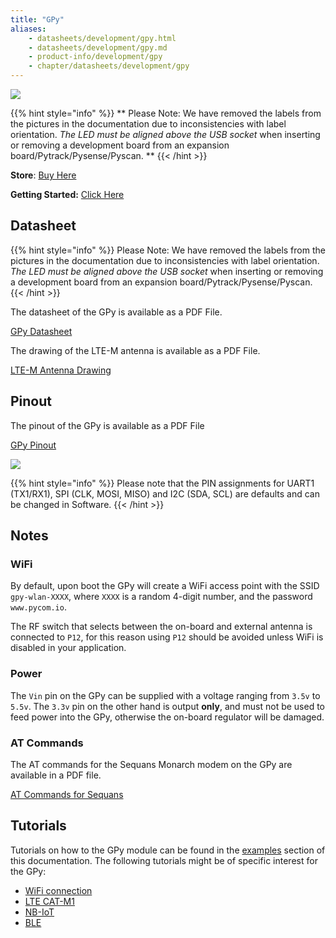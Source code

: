```yaml
---
title: "GPy"
aliases:
    - datasheets/development/gpy.html
    - datasheets/development/gpy.md
    - product-info/development/gpy
    - chapter/datasheets/development/gpy
---
```


![](/gitbook/assets/assets-lil0igdl11z7jos_jpx-lkn7scqkkkb6tqb3uyo-lkn87yf-xz772800vwc-gpy-1.png) 

{{% hint style="info" %}}
 ** Please Note: We have removed the labels from the pictures in the documentation due to inconsistencies with label orientation.  *The LED must be aligned above the USB socket* when inserting or removing a development board from an expansion board/Pytrack/Pysense/Pyscan. **
{{< /hint >}}

**Store**: [Buy Here](https://pycom.io/product/gpy)

**Getting Started:** [Click Here](/gettingstarted/connection/gpy)

## Datasheet

{{% hint style="info" %}}
Please Note: We have removed the labels from the pictures in the documentation due to inconsistencies with label orientation.  *The LED must be aligned above the USB socket* when inserting or removing a development board from an expansion board/Pytrack/Pysense/Pyscan.
{{< /hint >}}


The datasheet of the GPy is available as a PDF File.

<a href="/gitbook/assets/specsheets/Pycom_002_Specsheets_GPy_v2.pdf" target="_blank"> GPy Datasheet </a>

The drawing of the LTE-M antenna is available as a PDF File.

<a href="/gitbook/assets/lte-m-antenna-drawing.pdf" target="_blank"> LTE-M Antenna Drawing </a>

## Pinout

The pinout of the GPy is available as a PDF File

<a href="/gitbook/assets/gpy-pinout.pdf" target="_blank"> GPy Pinout </a>

![](/gitbook/assets/gpy-pinout.png)

{{% hint style="info" %}}
Please note that the PIN assignments for UART1 (TX1/RX1), SPI (CLK, MOSI, MISO) and I2C (SDA, SCL) are defaults and can be changed in Software.
{{< /hint >}}

## Notes

### WiFi

By default, upon boot the GPy will create a WiFi access point with the SSID `gpy-wlan-XXXX`, where `XXXX` is a random 4-digit number, and the password `www.pycom.io`.

The RF switch that selects between the on-board and external antenna is connected to `P12`, for this reason using `P12` should be avoided unless WiFi is disabled in your application.

### Power

The `Vin` pin on the GPy can be supplied with a voltage ranging from `3.5v` to `5.5v`. The `3.3v` pin on the other hand is output **only**, and must not be used to feed power into the GPy, otherwise the on-board regulator will be damaged.

### AT Commands

The AT commands for the Sequans Monarch modem on the GPy are available in a PDF file.

<a href="/gitbook/assets/Monarch-LR5110-ATCmdRefMan-rev6_noConfidential.pdf" target="_blank"> AT Commands for Sequans </a>

## Tutorials

Tutorials on how to the GPy module can be found in the [examples](/tutorials/introduction) section of this documentation. The following tutorials might be of specific interest for the GPy:

* [WiFi connection](/tutorials/all/wlan)
* [LTE CAT-M1](/tutorials/lte/cat-m1)
* [NB-IoT](/tutorials/lte/nb-iot)
* [BLE](/tutorials/all/ble)

